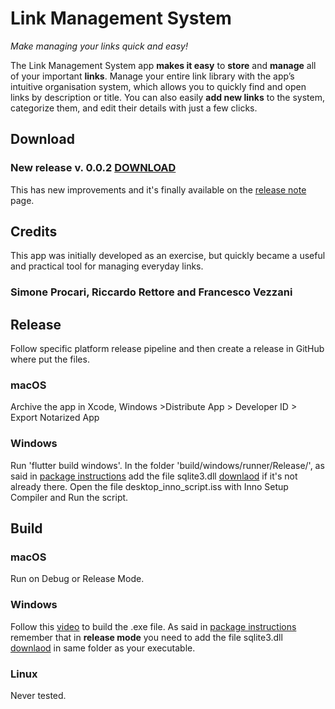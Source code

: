 # Link Management System
_Make managing your links quick and easy!_

The Link Management System app **makes it **easy**** to **store** and **manage** all of your important **links**. Manage your entire link library with the app’s intuitive organisation system, which allows you to quickly find and open links by description or title.
You can also easily **add new links** to the system, categorize them, and edit their details with just a few clicks.

## Download
### New release v. 0.0.2 [DOWNLOAD](https://github.com/kekko7072/lms/releases/tag/0.0.2)
This has new improvements and it's finally available on the [release note](https://github.com/kekko7072/lms/releases/tag/0.0.2) page.

## Credits
This app was initially developed as an exercise, but quickly became a useful and practical tool for managing everyday links. 
### Simone Procari, Riccardo Rettore and Francesco Vezzani

## Release
Follow specific platform release pipeline and then create a release in GitHub where put the files.
### macOS
Archive the app in Xcode, Windows >Distribute App > Developer ID > Export Notarized App
### Windows
Run 'flutter build windows'. In the folder 'build/windows/runner/Release/', as said in [package instructions](https://pub.dev/packages/sqflite_common_ffi#windows) add the file sqlite3.dll [downlaod](https://github.com/tekartik/sqflite/raw/master/sqflite_common_ffi/lib/src/windows/sqlite3.dll) if it's not already there. Open the file desktop_inno_script.iss with Inno Setup Compiler and Run the script.

## Build
### macOS
Run on Debug or Release Mode.

### Windows
Follow this [video](https://www.youtube.com/watch?v=XvwX-hmYv0E) to build the .exe file. As said in [package instructions](https://pub.dev/packages/sqflite_common_ffi#windows) remember that in <b>release mode</b> you need to add the file sqlite3.dll [downlaod](https://github.com/tekartik/sqflite/raw/master/sqflite_common_ffi/lib/src/windows/sqlite3.dll) in same folder as your executable.

### Linux
Never tested.
